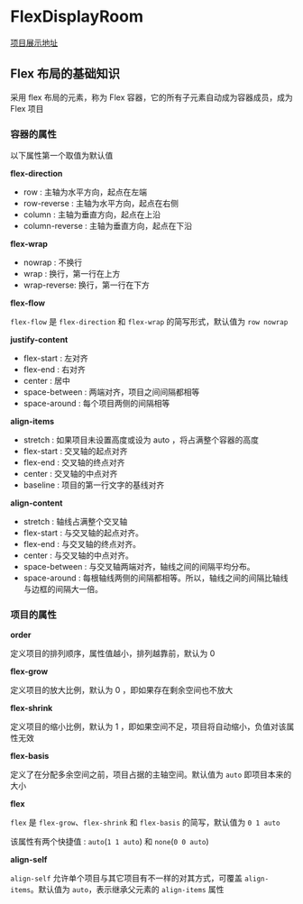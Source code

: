 # FlexDisplayRoom

[项目展示地址](http://www.haoqinzz.cn/FlexDisplayRoom/)

## Flex 布局的基础知识

采用 flex 布局的元素，称为 Flex 容器，它的所有子元素自动成为容器成员，成为 Flex 项目

### 容器的属性

以下属性第一个取值为默认值

**flex-direction**

- row : 主轴为水平方向，起点在左端
- row-reverse : 主轴为水平方向，起点在右侧
- column : 主轴为垂直方向，起点在上沿
- column-reverse : 主轴为垂直方向，起点在下沿

**flex-wrap**

- nowrap : 不换行
- wrap : 换行，第一行在上方
- wrap-reverse: 换行，第一行在下方

**flex-flow**

`flex-flow` 是 `flex-direction` 和 `flex-wrap` 的简写形式，默认值为 `row nowrap`

**justify-content**

- flex-start :  左对齐
- flex-end : 右对齐
- center : 居中
- space-between : 两端对齐，项目之间间隔都相等
- space-around : 每个项目两侧的间隔相等

**align-items**

- stretch : 如果项目未设置高度或设为 auto ，将占满整个容器的高度
- flex-start : 交叉轴的起点对齐
- flex-end : 交叉轴的终点对齐
- center : 交叉轴的中点对齐
- baseline : 项目的第一行文字的基线对齐

**align-content**

- stretch : 轴线占满整个交叉轴
- flex-start : 与交叉轴的起点对齐。
- flex-end : 与交叉轴的终点对齐。
- center : 与交叉轴的中点对齐。
- space-between : 与交叉轴两端对齐，轴线之间的间隔平均分布。
- space-around : 每根轴线两侧的间隔都相等。所以，轴线之间的间隔比轴线与边框的间隔大一倍。

### 项目的属性

**order**

定义项目的排列顺序，属性值越小，排列越靠前，默认为 0

**flex-grow**

定义项目的放大比例，默认为 0 ，即如果存在剩余空间也不放大

**flex-shrink**

定义项目的缩小比例，默认为 1 ，即如果空间不足，项目将自动缩小，负值对该属性无效

**flex-basis**

定义了在分配多余空间之前，项目占据的主轴空间。默认值为 `auto` 即项目本来的大小

**flex**

`flex` 是 `flex-grow`、`flex-shrink` 和 `flex-basis` 的简写，默认值为 `0 1 auto` 

该属性有两个快捷值 : `auto`(`1 1 auto`) 和 `none`(`0 0 auto`)

**align-self**

`align-self` 允许单个项目与其它项目有不一样的对其方式，可覆盖 `align-items`。默认值为 `auto`，表示继承父元素的 `align-items` 属性
